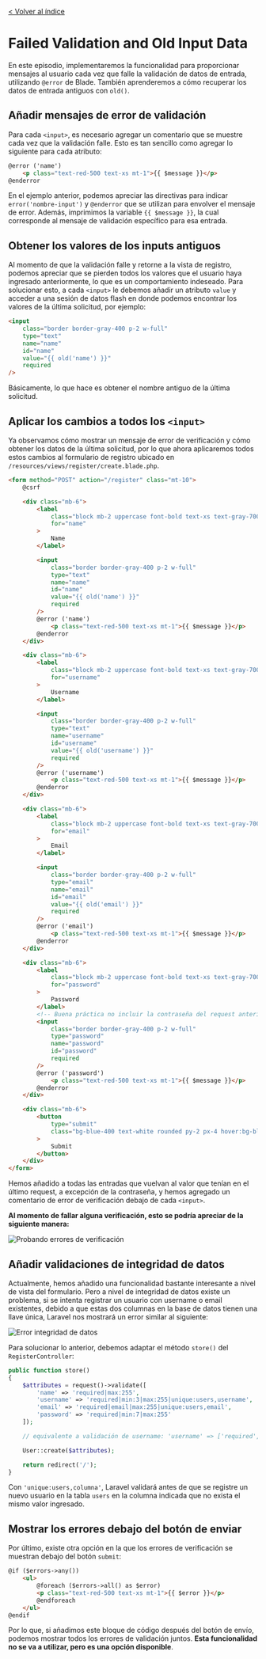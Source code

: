 [< Volver al índice](/docs/readme.md)

# Failed Validation and Old Input Data

En este episodio, implementaremos la funcionalidad para proporcionar mensajes al usuario cada vez que falle la validación de datos de entrada, utilizando `@error` de Blade. También aprenderemos a cómo recuperar los datos de entrada antiguos con `old()`.

## Añadir mensajes de error de validación

Para cada `<input>`, es necesario agregar un comentario que se muestre cada vez que la validación falle. Esto es tan sencillo como agregar lo siguiente para cada atributo:

```html
@error ('name')
    <p class="text-red-500 text-xs mt-1">{{ $message }}</p>
@enderror
```

En el ejemplo anterior, podemos apreciar las directivas para indicar `error('nombre-input')` y `@enderror` que se utilizan para envolver el mensaje de error. Además, imprimimos la variable `{{ $message }}`, la cual corresponde al mensaje de validación específico para esa entrada.

## Obtener los valores de los inputs antiguos

Al momento de que la validación falle y retorne a la vista de registro, podemos apreciar que se pierden todos los valores que el usuario haya ingresado anteriormente, lo que es un comportamiento indeseado. Para solucionar esto, a cada `<input>` le debemos añadir un atributo `value` y acceder a una sesión de datos flash en donde podemos encontrar los valores de la última solicitud, por ejemplo:

```html
<input
    class="border border-gray-400 p-2 w-full"
    type="text"
    name="name"
    id="name"
    value="{{ old('name') }}"
    required
/>
```

Básicamente, lo que hace es obtener el nombre antiguo de la última solicitud.

## Aplicar los cambios a todos los `<input>`

Ya observamos cómo mostrar un mensaje de error de verificación y cómo obtener los datos de la última solicitud, por lo que ahora aplicaremos todos estos cambios al formulario de registro ubicado en `/resources/views/register/create.blade.php`.

```html
<form method="POST" action="/register" class="mt-10">
    @csrf

    <div class="mb-6">
        <label
            class="block mb-2 uppercase font-bold text-xs text-gray-700"
            for="name"
        >
            Name
        </label>

        <input
            class="border border-gray-400 p-2 w-full"
            type="text"
            name="name"
            id="name"
            value="{{ old('name') }}"
            required
        />
        @error ('name')
            <p class="text-red-500 text-xs mt-1">{{ $message }}</p>
        @enderror
    </div>

    <div class="mb-6">
        <label
            class="block mb-2 uppercase font-bold text-xs text-gray-700"
            for="username"
        >
            Username
        </label>

        <input
            class="border border-gray-400 p-2 w-full"
            type="text"
            name="username"
            id="username"
            value="{{ old('username') }}"
            required
        />
        @error ('username')
            <p class="text-red-500 text-xs mt-1">{{ $message }}</p>
        @enderror
    </div>

    <div class="mb-6">
        <label
            class="block mb-2 uppercase font-bold text-xs text-gray-700"
            for="email"
        >
            Email
        </label>

        <input
            class="border border-gray-400 p-2 w-full"
            type="email"
            name="email"
            id="email"
            value="{{ old('email') }}"
            required
        />
        @error ('email')
            <p class="text-red-500 text-xs mt-1">{{ $message }}</p>
        @enderror
    </div>

    <div class="mb-6">
        <label
            class="block mb-2 uppercase font-bold text-xs text-gray-700"
            for="password"
        >
            Password
        </label>
        <!-- Buena práctica no incluir la contraseña del request anterior  -->
        <input
            class="border border-gray-400 p-2 w-full"
            type="password"
            name="password"
            id="password"
            required
        />
        @error ('password')
            <p class="text-red-500 text-xs mt-1">{{ $message }}</p>
        @enderror
    </div>

    <div class="mb-6">
        <button
            type="submit"
            class="bg-blue-400 text-white rounded py-2 px-4 hover:bg-blue-500"
        >
            Submit
        </button>
    </div>
</form>
```

Hemos añadido a todas las entradas que vuelvan al valor que tenían en el último request, a excepción de la contraseña, y hemos agregado un comentario de error de verificación debajo de cada `<input>`.

**Al momento de fallar alguna verificación, esto se podría apreciar de la siguiente manera:**

![Probando errores de verificación](images/errores-form-registro-v44.png)

## Añadir validaciones de integridad de datos

Actualmente, hemos añadido una funcionalidad bastante interesante a nivel de vista del formulario. Pero a nivel de integridad de datos existe un problema, si se intenta registrar un usuario con username o email existentes, debido a que estas dos columnas en la base de datos tienen una llave única, Laravel nos mostrará un error similar al siguiente:

![Error integridad de datos](images/error-integridad-datos-v44.png)

Para solucionar lo anterior, debemos adaptar el método `store()` del `RegisterController`:

```php
public function store()
{
    $attributes = request()->validate([
        'name' => 'required|max:255',
        'username' => 'required|min:3|max:255|unique:users,username',
        'email' => 'required|email|max:255|unique:users,email',
        'password' => 'required|min:7|max:255'
    ]);

    // equivalente a validación de username: 'username' => ['required', 'min:3', 'max:255', Rule::unique('users', 'username')],

    User::create($attributes);

    return redirect('/');
}
```

Con `'unique:users,columna'`, Laravel validará antes de que se registre un nuevo usuario en la tabla `users` en la columna indicada que no exista el mismo valor ingresado.

## Mostrar los errores debajo del botón de enviar

Por último, existe otra opción en la que los errores de verificación se muestran debajo del botón `submit`:

```html
@if ($errors->any())
    <ul>
        @foreach ($errors->all() as $error)
        <p class="text-red-500 text-xs mt-1">{{ $error }}</p>
        @endforeach
    </ul>
@endif
```

Por lo que, si añadimos este bloque de código después del botón de envío, podemos mostrar todos los errores de validación juntos. **Esta funcionalidad no se va a utilizar, pero es una opción disponible**.

